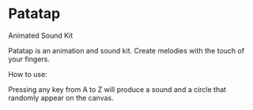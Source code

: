 # Patatap
Animated Sound Kit

Patatap is an animation and sound kit. Create melodies with the touch of your fingers.

How to use:

Pressing any key from A to Z will produce a sound and a circle that randomly appear on the canvas.